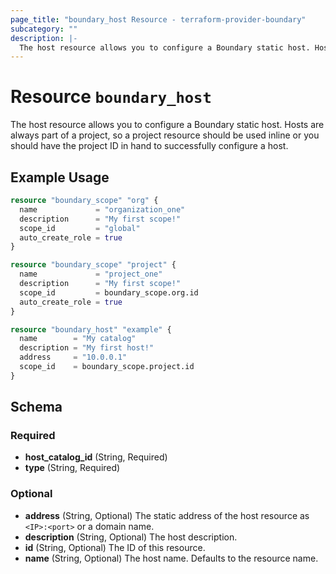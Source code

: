 ```yaml
---
page_title: "boundary_host Resource - terraform-provider-boundary"
subcategory: ""
description: |-
  The host resource allows you to configure a Boundary static host. Hosts are always part of a project, so a project resource should be used inline or you should have the project ID in hand to successfully configure a host.
---
```


# Resource `boundary_host`

The host resource allows you to configure a Boundary static host. Hosts are always part of a project, so a project resource should be used inline or you should have the project ID in hand to successfully configure a host.

## Example Usage

```terraform
resource "boundary_scope" "org" {
  name             = "organization_one"
  description      = "My first scope!"
  scope_id         = "global"
  auto_create_role = true
}

resource "boundary_scope" "project" {
  name             = "project_one"
  description      = "My first scope!"
  scope_id         = boundary_scope.org.id
  auto_create_role = true
}

resource "boundary_host" "example" {
  name        = "My catalog"
  description = "My first host!"
  address     = "10.0.0.1"
  scope_id    = boundary_scope.project.id
}
```

## Schema

### Required

- **host_catalog_id** (String, Required)
- **type** (String, Required)

### Optional

- **address** (String, Optional) The static address of the host resource as `<IP>:<port>` or a domain name.
- **description** (String, Optional) The host description.
- **id** (String, Optional) The ID of this resource.
- **name** (String, Optional) The host name. Defaults to the resource name.


